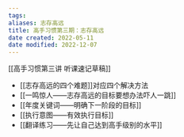 ```yaml
---
tags: 
aliases: 志存高远
title: 高手习惯第三期：志存高远
date created: 2022-05-11
date modified: 2022-12-07
---
```


[[高手习惯第三讲 听课速记草稿]]

- [[志存高远的四个难题]]对应四个解决方法
- [[一鸣惊人——志存高远的目标要想办法吓人一跳]]
- [[年度关键词——明确下一阶段的目标]]
- [[执行意图——有效执行目标]]
- [[翻译练习——先让自己达到高手级别的水平]]


